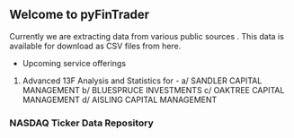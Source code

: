 ## Welcome to pyFinTrader

Currently we are extracting data from various public sources . 
This data is available for download as CSV files from here. 

- Upcoming service offerings 

1. Advanced 13F Analysis and Statistics for -
a/ SANDLER CAPITAL MANAGEMENT
b/ BLUESPRUCE INVESTMENTS
c/ OAKTREE CAPITAL MANAGEMENT
d/ AISLING CAPITAL MANAGEMENT

### NASDAQ Ticker Data Repository





